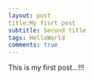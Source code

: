```yaml
---
layout: post
title:My fisrt post
subtitle: Second title
tags: HelloWorld
comments: true
---
```


This is my first post...!!!
